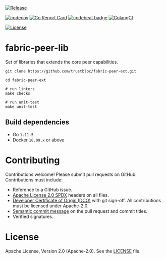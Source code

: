 [![Release](https://img.shields.io/github/release/trustbloc/fabric-peer-ext.svg?style=flat-square)](https://github.com/trustbloc/fabric-peer-ext/releases/latest)

[![codecov](https://codecov.io/gh/trustbloc/fabric-peer-ext/branch/master/graph/badge.svg)](https://codecov.io/gh/trustbloc/fabric-peer-ext)
[![Go Report Card](https://goreportcard.com/badge/github.com/trustbloc/fabric-peer-ext?style=flat-square)](https://goreportcard.com/report/github.com/trustbloc/fabric-peer-ext)
[![codebeat badge](https://codebeat.co/badges/fad74203-ae47-4acf-a0be-dc22696df874)](https://codebeat.co/projects/github-com-trustbloc-fabric-peer-ext-master)
[![GolangCI](https://golangci.com/badges/github.com/trustbloc/fabric-peer-ext.svg)](https://golangci.com/r/github.com/trustbloc/fabric-peer-ext)

[![License](https://img.shields.io/badge/License-Apache%202.0-blue.svg)](https://raw.githubusercontent.com/trustbloc/fabric-peer-ext/master/LICENSE)

# fabric-peer-lib
Set of libraries that extends the core peer capabilities.

```
git clone https://github.com/trustbloc/fabric-peer-ext.git

cd fabric-peer-ext

# run linters
make checks

# run unit-test
make unit-test
```

## Build dependencies

* Go `1.11.5`
* Docker `18.09.x` or above

# Contributing
Contributions welcome! Please submit pull requests on GitHub. Contributions must include:

* Reference to a GitHub issue.
* [Apache License 2.0 SPDX](https://spdx.org/licenses/Apache-2.0) headers on all files.
* [Developer Certificate of Origin (DCO)](https://developercertificate.org) with git sign-off. All contributions must be licensed under Apache-2.0.
* [Semantic commit message](https://conventionalcommits.org) on the pull request and commit titles.
* Verified signatures.

# License
Apache License, Version 2.0 (Apache-2.0). See the [LICENSE](LICENSE) file.

